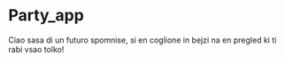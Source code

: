 # Party_app
Ciao sasa di un futuro spomnise, si en coglione in bejzi na en pregled ki ti rabi vsao tolko!
